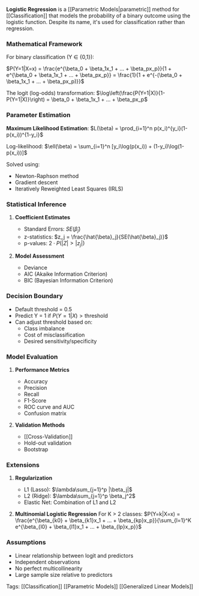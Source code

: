 **Logistic Regression** is a [[Parametric Models|parametric]] method for [[Classification]] that models the probability of a binary outcome using the logistic function. Despite its name, it's used for classification rather than regression.

### Mathematical Framework

For binary classification (Y ∈ {0,1}):

$P(Y=1|X=x) = \frac{e^{\beta_0 + \beta_1x_1 + ... + \beta_px_p}}{1 + e^{\beta_0 + \beta_1x_1 + ... + \beta_px_p}} = \frac{1}{1 + e^{-(\beta_0 + \beta_1x_1 + ... + \beta_px_p)}}$

The logit (log-odds) transformation:
$\log\left(\frac{P(Y=1|X)}{1-P(Y=1|X)}\right) = \beta_0 + \beta_1x_1 + ... + \beta_px_p$

### Parameter Estimation

**Maximum Likelihood Estimation**:
$L(\beta) = \prod_{i=1}^n p(x_i)^{y_i}(1-p(x_i))^{1-y_i}$

Log-likelihood:
$\ell(\beta) = \sum_{i=1}^n [y_i\log(p(x_i)) + (1-y_i)\log(1-p(x_i))]$

Solved using:
- Newton-Raphson method
- Gradient descent
- Iteratively Reweighted Least Squares (IRLS)

### Statistical Inference

1. **Coefficient Estimates**
   - Standard Errors: $SE(\hat{\beta}_j)$
   - z-statistics: $z_j = \frac{\hat{\beta}_j}{SE(\hat{\beta}_j)}$
   - p-values: $2\cdot P(|Z| > |z_j|)$

2. **Model Assessment**
   - Deviance
   - AIC (Akaike Information Criterion)
   - BIC (Bayesian Information Criterion)

### Decision Boundary
- Default threshold = 0.5
- Predict Y = 1 if $P(Y=1|X) > \text{threshold}$
- Can adjust threshold based on:
  - Class imbalance
  - Cost of misclassification
  - Desired sensitivity/specificity

### Model Evaluation

1. **Performance Metrics**
   - Accuracy
   - Precision
   - Recall
   - F1-Score
   - ROC curve and AUC
   - Confusion matrix

2. **Validation Methods**
   - [[Cross-Validation]]
   - Hold-out validation
   - Bootstrap

### Extensions

1. **Regularization**
   - L1 (Lasso): $\lambda\sum_{j=1}^p |\beta_j|$
   - L2 (Ridge): $\lambda\sum_{j=1}^p \beta_j^2$
   - Elastic Net: Combination of L1 and L2

2. **Multinomial Logistic Regression**
   For K > 2 classes:
   $P(Y=k|X=x) = \frac{e^{\beta_{k0} + \beta_{k1}x_1 + ... + \beta_{kp}x_p}}{\sum_{l=1}^K e^{\beta_{l0} + \beta_{l1}x_1 + ... + \beta_{lp}x_p}}$

### Assumptions
- Linear relationship between logit and predictors
- Independent observations
- No perfect multicollinearity
- Large sample size relative to predictors

Tags:
[[Classification]]
[[Parametric Models]]
[[Generalized Linear Models]]
